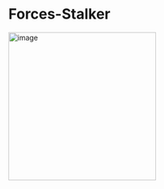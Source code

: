 # Forces-Stalker
<img width="292" alt="image" src="https://user-images.githubusercontent.com/85163724/165083094-9babf4ba-2eec-4dff-88e1-fc1065ff372b.png">
